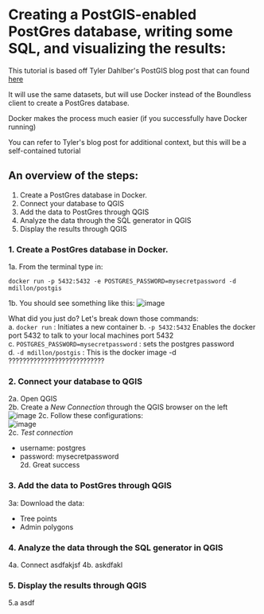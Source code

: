 # Creating a PostGIS-enabled PostGres database, writing some SQL, and visualizing the results:

This tutorial is based off Tyler Dahlber's PostGIS blog post that can found [here](https://www.azavea.com/blog/2015/06/19/loading-spatial-data-into-postgis-with-qgis/)

It will use the same datasets, but will use Docker instead of the Boundless client to create a PostGres database.

Docker makes the process much easier (if you successfully have Docker running)

You can refer to Tyler's blog post for additional context, but this will be a self-contained tutorial

## An overview of the steps:  
1. Create a PostGres database in Docker.
2. Connect your database to QGIS
3. Add the data to PostGres through QGIS
4. Analyze the data through the SQL generator in QGIS
5. Display the results through QGIS

### 1. Create a PostGres database in Docker.
1a. From the terminal type in:

`docker run -p 5432:5432 -e POSTGRES_PASSWORD=mysecretpassword -d mdillon/postgis`

1b. You should see something like this:
![image](https://user-images.githubusercontent.com/8103418/46502813-0afcf680-c7f7-11e8-987c-a455ff329c81.png)

What did you just do? Let's break down those commands:  
a. `docker run` :   Initiates a new container 
b. `-p 5432:5432` Enables the docker port 5432 to talk to your local machines port 5432   
c.  `POSTGRES_PASSWORD=mysecretpassword` : sets the postgres password  
d. `-d mdillon/postgis` : This is the docker image            -d ???????????????????????????  


### 2. Connect your database to QGIS
2a. Open QGIS   
2b. Create a *New Connection* through the QGIS browser on the left   
![image](https://user-images.githubusercontent.com/8103418/46503311-7eebce80-c7f8-11e8-9726-c6f15710d8ee.png)
2c. Follow these configurations:   
![image](https://user-images.githubusercontent.com/8103418/46503395-b9ee0200-c7f8-11e8-9648-e585eba8f480.png)   
2c. *Test connection*
- username: postgres
- password: mysecretpassword   
2d.  Great success   

### 3. Add the data to PostGres through QGIS   
3a: Download the data:   
- Tree points
- Admin polygons   
### 4. Analyze the data through the SQL generator in QGIS   
4a. Connect asdfakjsf
4b.  askdfakl
### 5. Display the results through QGIS
5.a asdf 


